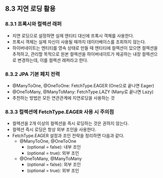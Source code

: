 ## 8.3 지연 로딩 활용

### 8.3.1 프록시와 컬렉션 래퍼
- 지연 로딩으로 설정하면 실제 엔티티 대신에 프록시 객체를 사용한다.
- 프록시 객체는 실제 자신이 사용될 때까지 데이터베이스를 조회하지 않는다.
- 하이버네이트는 엔티티를 영속 상태로 만들 때 엔티티에 컬렉션이 있으면 컬렉션을 추적하고, 관리할 목적으로 원본 컬렉션을 하이버네이트가 제공하는 내장 컬렉션으로 변경하는데, 이를 컬렉션 래퍼라고 한다.

### 8.3.2 JPA 기본 페치 전력
- @ManyToOne, @OneToOne: FetchType.EAGER (One으로 끝나면 Eager)
- @OneToMany, @ManyToMany: FetchType.LAZY (Many로 끝나면 Lazy)
- 추천하는 방법은 모든 연관관계에 지연로딩을 사용하는 것

### 8.3.3 컬렉션에 FetchType.EAGER 사용 시 주의점
- 컬렉션을 2개 이상의 컬렉션을 즉시 로딩하는 것은 권하지 않는다.
- 컬렉션 즉시 로딩은 항상 외부 조인을 사용한다. 
- FetchType.EAGER 설정과 조인 전략을 정리하면 다음과 같다.
  - @ManyToOne, @OneToOne
    - (optional = false): 내부 조인
    - (optional = true): 외부 조인
  - @OneToMany, @ManyToMany
    - (optional = false): 외부 조인
    - (optional = true): 외부 조인